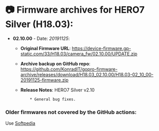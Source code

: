 # 📷 Firmware archives for HERO7 Silver (H18.03):

- **02.10.00** - Date: *20191125*:
	- **Original Firmware URL**: https://device-firmware.gp-static.com/33/H18.03/camera_fw/02.10.00/UPDATE.zip
	- **Archive backup on GitHub repo**: https://github.com/KonradIT/gopro-firmware-archive/releases/download/H18.03_02.10.00/H18.03-02_10_00-20191125-firmware.zip
	- **Release Notes**:
            HERO7 Silver v2.10
			
			  * General bug fixes. 
			
			

### Older firmwares not covered by the GitHub actions:

Use [Softpedia](https://drivers.softpedia.com/dyn-search.php?search_term=Hero7&p_category=2)